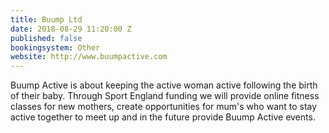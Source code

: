 ```yaml
---
title: Buump Ltd
date: 2018-08-29 11:20:00 Z
published: false
bookingsystem: Other
website: http://www.buumpactive.com
---
```


Buump Active is about keeping the active woman active following the birth of their baby. Through Sport England funding we will provide online fitness classes for new mothers, create opportunities for mum's who want to stay active together to meet up and in the future provide Buump Active events.